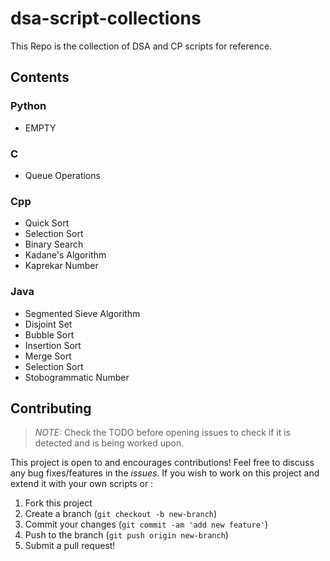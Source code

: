 # dsa-script-collections
This Repo is the collection of DSA and CP scripts for reference.

## Contents
### Python
* EMPTY

### C

- Queue Operations

### Cpp
* Quick Sort
* Selection Sort
* Binary Search
* Kadane's Algorithm
* Kaprekar Number


### Java
* Segmented Sieve Algorithm 
* Disjoint Set
* Bubble Sort
* Insertion Sort
* Merge Sort
* Selection Sort
* Stobogrammatic Number


## Contributing
> *NOTE:* Check the TODO before opening issues to check if it is detected and is being worked upon.

This project is open to and encourages contributions! Feel free to discuss any bug fixes/features in the *issues*. If you wish to work on this project and extend it with your own scripts or :

1.  Fork this project
2.  Create a branch (`git checkout -b new-branch`)
3.  Commit your changes (`git commit -am 'add new feature'`)
4.  Push to the branch (`git push origin new-branch`)
5.  Submit a pull request!
